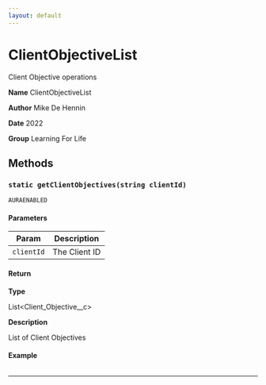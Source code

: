 ```yaml
---
layout: default
---
```


# ClientObjectiveList

Client Objective operations

**Name** ClientObjectiveList

**Author** Mike De Hennin

**Date** 2022

**Group** Learning For Life

## Methods

### `static getClientObjectives(string clientId)`

`AURAENABLED`

#### Parameters

| Param      | Description   |
| ---------- | ------------- |
| `clientId` | The Client ID |

#### Return

**Type**

List&lt;Client_Objective\_\_c&gt;

**Description**

List of Client Objectives

#### Example

```apex

```

---
